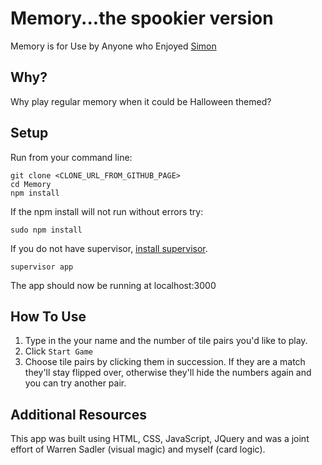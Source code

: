 Memory...the spookier version
==============================

Memory is for Use by Anyone who Enjoyed [Simon](http://en.wikipedia.org/wiki/Simon_(game))

Why?
-----------
Why play regular memory when it could be Halloween themed?

Setup
------
Run from your command line:
```
git clone <CLONE_URL_FROM_GITHUB_PAGE>
cd Memory
npm install
```
If the npm install will not run without errors try:
```
sudo npm install
```
If you do not have supervisor, [install supervisor](https://github.com/isaacs/node-supervisor).
```
supervisor app
```
The app should now be running at localhost:3000


How To Use
-----------

1. Type in the your name and the number of tile pairs you'd like to play.
2. Click `Start Game`
3. Choose tile pairs by clicking them in succession.  If they are a match they'll stay flipped over, otherwise they'll hide the numbers again and you can try another pair.


Additional Resources
--------------------
This app was built using HTML, CSS, JavaScript, JQuery and was a joint effort of Warren Sadler (visual magic) and myself (card logic).